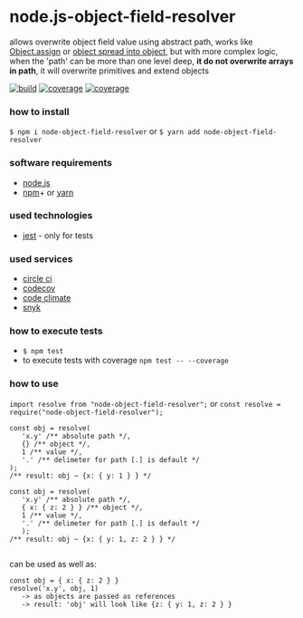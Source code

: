 [ci.tests-master-badge]: https://circleci.com/gh/explore-node-js/node.js-object-field-resolver/tree/master.svg?style=svg
[ci.tests-master]: https://circleci.com/gh/explore-node-js/node.js-object-field-resolver/tree/master
[ci.coverage-master-badge]: https://codecov.io/gh/explore-node-js/node.js-object-field-resolver/branch/master/graph/badge.svg
[ci.coverage-master]: https://codecov.io/gh/explore-node-js/node.js-object-field-resolver/branch/master
[npm.package-badge]: https://badge.fury.io/js/node-object-field-resolver.svg
[npm.package]: https://www.npmjs.com/package/node-object-field-resolver

# node.js-object-field-resolver

allows overwrite object field value using abstract path, works like [Object.assign](https://developer.mozilla.org/en-US/docs/Web/JavaScript/Reference/Global_Objects/Object/assign) or [object spread into object](https://developer.mozilla.org/en-US/docs/Web/JavaScript/Reference/Operators/Spread_syntax), but with more complex logic, when the 'path' can be more than one level deep, **it do not overwrite arrays in path**, it will overwrite primitives and extend objects

[![build][ci.tests-master-badge]][ci.tests-master]
[![coverage][ci.coverage-master-badge]][ci.coverage-master]
[![coverage][npm.package-badge]][npm.package]

### how to install

`$ npm i node-object-field-resolver` or `$ yarn add node-object-field-resolver`

### software requirements

* [node.js](https://nodejs.org/)
* [npm](https://www.npmjs.com/)+ or [yarn](https://yarnpkg.com/)

### used technologies

* [jest](https://facebook.github.io/jest/) - only for tests

### used services

* [circle ci](https://circleci.com/dashboard)
* [codecov](https://codecov.io/)
* [code climate](https://codeclimate.com/)
* [snyk](https://snyk.io/)

### how to execute tests

* `$ npm test`
* to execute tests with coverage `npm test -- --coverage`

### how to use
`import resolve from "node-object-field-resolver";`
or `const resolve = require("node-object-field-resolver");`

```
const obj = resolve(
   'x.y' /** absolute path */,
   {} /** object */,
   1 /** value */,
   '.' /** delimeter for path [.] is default */
);
/** result: obj ~ {x: { y: 1 } } */

const obj = resolve(
   'x.y' /** absolute path */,
   { x: { z: 2 } } /** object */,
   1 /** value */,
   '.' /** delimeter for path [.] is default */
   );
/** result: obj ~ {x: { y: 1, z: 2 } } */


```
can be used as well as:
```
const obj = { x: { z: 2 } }
resolve('x.y', obj, 1)
   -> as objects are passed as references
   -> result: 'obj' will look like {z: { y: 1, z: 2 } }
```

